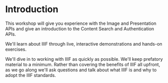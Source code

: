 # Introduction

This workshop will give you experience with the Image and Presentation APIs and give an introduction to the Content Search and Authentication APIs.

We'll learn about IIIF through live, interactive demonstrations and hands-on exercises.

We'll dive in to working with IIIF as quickly as possible. We'll keep prefatory material to a minimum. Rather than covering the benefits of IIIF all upfront, as we go along we'll ask questions and talk about what IIIF is and why to adopt the IIIF standards.


<!-- These todos apply to the creation of the gitbook. -->

<!-- #backlog:0 image captions. maybe https://plugins.gitbook.com/plugin/image-captions -->

<!-- #backlog:0 add footer. possibly this one: https://plugins.gitbook.com/plugin/footer -->

<!-- #backlog:0 add edit link to every page. possibly with this plugin https://github.com/rtCamp/gitbook-plugin-edit-link -->

<!-- #backlog:0 add different blurb styles. possible plugin: https://plugins.gitbook.com/plugin/blurbs -->

